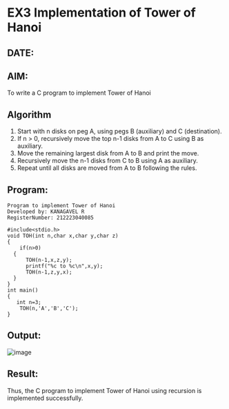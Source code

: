 # EX3 Implementation of Tower of Hanoi
## DATE:
## AIM:
To write a C program to implement Tower of Hanoi

## Algorithm
1. Start with n disks on peg A, using pegs B (auxiliary) and C (destination).
2. If n > 0, recursively move the top n-1 disks from A to C using B as auxiliary.
3. Move the remaining largest disk from A to B and print the move.
4. Recursively move the n-1 disks from C to B using A as auxiliary.
5. Repeat until all disks are moved from A to B following the rules.  

## Program:
```
Program to implement Tower of Hanoi
Developed by: KANAGAVEL R
RegisterNumber: 212223040085

#include<stdio.h>
void TOH(int n,char x,char y,char z)
{
    if(n>0)
  {
      TOH(n-1,x,z,y);
      printf("%c to %c\n",x,y);
      TOH(n-1,z,y,x);
  }
}
int main()
{
   int n=3;
    TOH(n,'A','B','C');
}
```

## Output:
![image](https://github.com/user-attachments/assets/bbee71f8-3422-4f18-bd9a-18f28f3636d2)


## Result:
Thus, the C program to implement Tower of Hanoi using recursion is implemented successfully.
